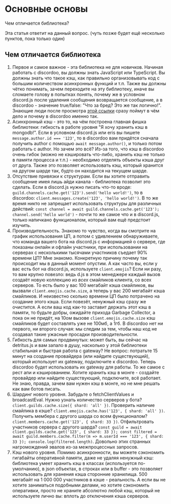 # Основные основы
Чем отличается библиотека?

Эта статья ответит на данный вопрос. (чуть позже будет ещё несколько пунктов, пока только один)

## Чем отличается библиотека
1. Первое и самое важное - эта библиотека не для новичков. Начиная работать с discordoo, вы должны знать JavaScript или TypeScript. Вы должны знать что такое кэш, как правильно организовывать код с большим количеством асинхронных функций и т.п. Также вы должны чётко понимать, зачем переходите на эту библиотеку, иначе вы сломаете голову в попытках понять, почему же в условном discord.js после удаления сообщения возвращается сообщение, а в discordoo - значение true/false: "Что за бред? Это же так логично!". Знающие люди после просмотра [этой ссылки](https://discord.com/developers/docs/resources/channel#delete-message) сразу поймут в чём дело и почему в discordoo именно так.
2. Асинхронный кэш - это то, на чём построена главная фишка библиотеки: гибкость в работе уровня "Я хочу хранить кэш в mongodb!". Если в условном discord.js или eris вы пишете `message.author.id === '123'`, то в discordoo вам придётся сначала получить author с помощью `await message.author()`, и только потом работать с author. Но зачем это всё? Из-за того, что кэш в discordoo очень гибок (можно не кэшировать что-либо, хранить кэш не только в памяти процесса и т.п.) - необходимо отделять объекты кэша друг от друга. Также это позволяет использовать кэш, который хранится на другом шарде так, будто он находится на текущем шарде. 
3. Отсутствие привязки к структурам. Если вы хотите отправить сообщение имея лишь айди канала - библиотека позволит это сделать. Если в discord.js нужно писать что-то вроде: `guild.channels.cache.get('123').send('hello world!')`, то в discordoo: `client.messages.create('123', 'hello world!')`. В то же время никто не запрещает использовать структуры для различных действий: `const channel = await guild.channels.cache.get('123'); channel.send('hello world')` - почти то же самое что и в discord.js, только напичкано функционалом, который вам ещё предстоит изучить.
4. Производительность. Знакомо то чувство, когда вы смотрите на график использования ЦП, а потом с удивлением обнаруживаете, что команда вашего бота на discord.js с информацией о сервере, где показаны онлайн и офлайн участники, при использовании на серверах с несколькими тысячами участников съедает 90% времени ЦП? Мне знакомо. Конкретную причину почему так происходит мы в данный момент опустим. А как часто вы, если у вас есть бот на discord.js, используете `client.emojis`? Если ни разу, то вам крупно повезло: ведь d.js в этом менеджере каждый вызов создаёт новую коллекцию из *всех* смайликов клиента, со всех серверов. То есть было у вас 100 мегабайт кэша смайликов, вы вызвали `client.emojis.cache.size`, а теперь у вас 200 мегабайт кэша смайликов. И неизвестно сколько времени ЦП было потрачено на создание этого кэша. Если повезёт, ненужный кэш сразу же очистится. А если ваш код как-то заставит держать этот кэш в памяти, то будьте добры, ожидайте прихода Garbage Collector, а пока он не придёт, на 10ом вызове `client.emojis.cache.size` кэш смайликов будет составлять уже не 100мб, а 1гб. В discordoo нет ни первого, ни второго случая: мы следим за тем, чтобы наш код не создавал такие ужасные просадки производительности. 
5. Гибкость для самых продвинутых: может быть, вы сейчас на detritus.js и вам запало в душу, насколько у этой библиотеки стабильная и быстрая работа с gateway? Не вопрос: потратьте 15 минут на создание провайдера (или найдите существующий), который использует их gateway, подключите к discordoo. Теперь discordoo будет использовать их gateway для работы. То же самое с рест апи и кэшированием. Хотите хранить кэш в монге - создайте провайдер или найдите существующий, подключите, всё работает. Не знаю, правда, зачем вам нужен кэш в монге, но не мне решать как вам ботов писать.
6. Шардинг нового уровня. Забудьте о fetchClientValues и broadcastEval. Нужно узнать количество серверов у бота? `client.guilds.cache.size({ shard: 'all' })`. Проверить наличие смайлика в кэше? `client.emojis.cache.has('123', { shard: 'all' })`. Получить мембера с другого шарда со всем функционалом? `client.members.cache.get('123', { shard: 33 })`. Отфильтровать участников сервера с другого шарда? `const guild = await client.guilds.cache.get('123', { shard: 33 }); const filtered = await guild.members.cache.filter(m => m.userId === '123', { shard: 33 }); console.log(filtered.length)`. Довольно этих странных нагромождений эвалов из-за межпроцессных запросов. 
7. Кэш нового уровня. Помимо асинхронности, вы можете сэкономить гигабайты оперативной памяти, даже не удаляя ненужный кэш: библиотека умеет хранить кэш в классах (используется по-умолчанию), в json объектах, в строках или в buffer - это позволяет использовать для хранения кэша сторонние хранилища. 500 мегабайт на 1 000 000 участников в кэше - реальность. А если вы не хотите заниматься подобными делами, но хотите сэкономить оперативки, просто не храните абсолютно любой кэш, который не используете лично вы: вплоть до отключения кэша серверов. 
